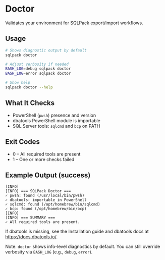 # Doctor

Validates your environment for SQLPack export/import workflows.

## Usage

```bash
# Shows diagnostic output by default
sqlpack doctor

# Adjust verbosity if needed
BASH_LOG=debug sqlpack doctor
BASH_LOG=error sqlpack doctor

# Show help
sqlpack doctor --help
```

## What It Checks
- PowerShell (`pwsh`) presence and version
- dbatools PowerShell module is importable
- SQL Server tools: `sqlcmd` and `bcp` on PATH

## Exit Codes
- 0 – All required tools are present
- 1 – One or more checks failed

## Example Output (success)
```text
[INFO]
[INFO] === SQLPack Doctor ===
✓ pwsh: found (/usr/local/bin/pwsh)
✓ dbatools: importable in PowerShell
✓ sqlcmd: found (/opt/homebrew/bin/sqlcmd)
✓ bcp: found (/opt/homebrew/bin/bcp)
[INFO]
[INFO] === SUMMARY ===
✓ All required tools are present.
```

If dbatools is missing, see the Installation guide and dbatools docs at https://docs.dbatools.io/.

Note: `doctor` shows info-level diagnostics by default. You can still override verbosity via `BASH_LOG` (e.g., `debug`, `error`).
